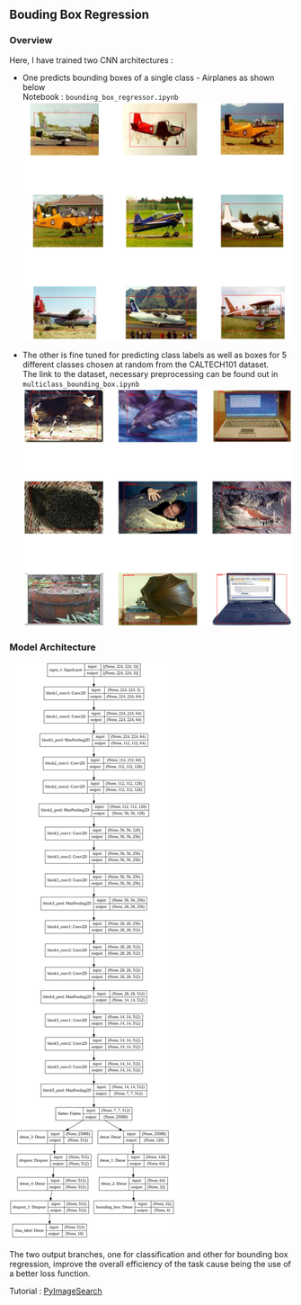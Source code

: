 ## Bouding Box Regression  
### Overview  
Here, I have trained two CNN architectures :  
 - One predicts bounding boxes of a single class - Airplanes as shown below  
 Notebook : ```bounding_box_regressor.ipynb```  
 ![Monoclass BB Regression](monoclass_bounding_box_regression.png "Airplanes")

 - The other is fine tuned for predicting class labels as well as boxes for 5 different classes chosen at random from the CALTECH101 dataset.  
 The link to the dataset, necessary preprocessing can be found out in ```multiclass_bounding_box.ipynb```  
 ![Multiclass BB Regression](multiclass_bounding_box_regression.png "Multiclass")  

### Model Architecture  
![Regressor Architecture](regressor.png "Regressor")  <br/><br/>
The two output branches, one for classification and other for bounding box regression, improve the overall efficiency of the task cause being the use of a better loss function.  

Tutorial : [PyImageSearch](https://www.pyimagesearch.com/2020/10/12/multi-class-object-detection-and-bounding-box-regression-with-keras-tensorflow-and-deep-learning/)
